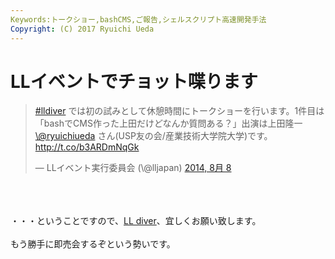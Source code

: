 ```yaml
---
Keywords:トークショー,bashCMS,ご報告,シェルスクリプト高速開発手法
Copyright: (C) 2017 Ryuichi Ueda
---
```

# LLイベントでチョット喋ります
<blockquote class="twitter-tweet" lang="ja"><p><a href="https://twitter.com/hashtag/lldiver?src=hash">#lldiver</a> では初の試みとして休憩時間にトークショーを行います。1件目は「bashでCMS作った上田だけどなんか質問ある？」出演は上田隆一 <a href="https://twitter.com/ryuichiueda">\@ryuichiueda</a> さん(USP友の会/産業技術大学院大学)です。 <a href="http://t.co/b3ARDmNqGk">http://t.co/b3ARDmNqGk</a></p>&mdash; LLイベント実行委員会 (\@lljapan) <a href="https://twitter.com/lljapan/statuses/497553819031453697">2014, 8月 8</a></blockquote><br />
<script async src="//platform.twitter.com/widgets.js" charset="utf-8"></script><br />
<br />
・・・ということですので、<a href="http://ll.jus.or.jp/2014/" target="_blank">LL diver</a>、宜しくお願い致します。<br />
<br />
もう勝手に即売会するぞという勢いです。
